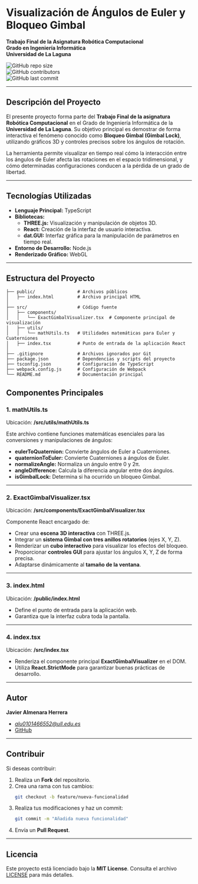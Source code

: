 # **Visualización de Ángulos de Euler y Bloqueo Gimbal**  

**Trabajo Final de la Asignatura Robótica Computacional**  
**Grado en Ingeniería Informática**  
**Universidad de La Laguna**  

![GitHub repo size](https://img.shields.io/github/repo-size/Javieralmenara01/EulerAnglesVisualization)  
![GitHub contributors](https://img.shields.io/github/contributors/Javieralmenara01/EulerAnglesVisualization)  
![GitHub last commit](https://img.shields.io/github/last-commit/Javieralmenara01/EulerAnglesVisualization)  

---

## **Descripción del Proyecto**  

El presente proyecto forma parte del **Trabajo Final de la asignatura Robótica Computacional** en el Grado de Ingeniería Informática de la **Universidad de La Laguna**. Su objetivo principal es demostrar de forma interactiva el fenómeno conocido como **Bloqueo Gimbal (Gimbal Lock)**, utilizando gráficos 3D y controles precisos sobre los ángulos de rotación.  

La herramienta permite visualizar en tiempo real cómo la interacción entre los ángulos de Euler afecta las rotaciones en el espacio tridimensional, y cómo determinadas configuraciones conducen a la pérdida de un grado de libertad.  

---

## **Tecnologías Utilizadas**  

- **Lenguaje Principal:** TypeScript  
- **Bibliotecas:**  
   - **THREE.js:** Visualización y manipulación de objetos 3D.  
   - **React:** Creación de la interfaz de usuario interactiva.  
   - **dat.GUI:** Interfaz gráfica para la manipulación de parámetros en tiempo real.  
- **Entorno de Desarrollo:** Node.js  
- **Renderizado Gráfico:** WebGL  

---

## **Estructura del Proyecto**  

```plaintext
├── public/                # Archivos públicos
│   ├── index.html         # Archivo principal HTML
│
├── src/                   # Código fuente
│   ├── components/        
│   │   └── ExactGimbalVisualizer.tsx  # Componente principal de visualización
│   ├── utils/             
│   │   └── mathUtils.ts   # Utilidades matemáticas para Euler y Cuaterniones
│   ├── index.tsx          # Punto de entrada de la aplicación React
│
├── .gitignore             # Archivos ignorados por Git
├── package.json           # Dependencias y scripts del proyecto
├── tsconfig.json          # Configuración de TypeScript
├── webpack.config.js      # Configuración de Webpack
└── README.md              # Documentación principal
```

## **Componentes Principales**  

### **1. mathUtils.ts**  

Ubicación: **/src/utils/mathUtils.ts**  

Este archivo contiene funciones matemáticas esenciales para las conversiones y manipulaciones de ángulos:  

- **eulerToQuaternion:** Convierte ángulos de Euler a Cuaterniones.  
- **quaternionToEuler:** Convierte Cuaterniones a ángulos de Euler.  
- **normalizeAngle:** Normaliza un ángulo entre 0 y 2π.  
- **angleDifference:** Calcula la diferencia angular entre dos ángulos.  
- **isGimbalLock:** Determina si ha ocurrido un bloqueo Gimbal.  

---

### **2. ExactGimbalVisualizer.tsx**  

Ubicación: **/src/components/ExactGimbalVisualizer.tsx**  

Componente React encargado de:  

- Crear una **escena 3D interactiva** con THREE.js.  
- Integrar un **sistema Gimbal con tres anillos rotatorios** (ejes X, Y, Z).  
- Renderizar un **cubo interactivo** para visualizar los efectos del bloqueo.  
- Proporcionar **controles GUI** para ajustar los ángulos X, Y, Z de forma precisa.  
- Adaptarse dinámicamente al **tamaño de la ventana**.  

---

### **3. index.html**  

Ubicación: **/public/index.html**  

- Define el punto de entrada para la aplicación web.  
- Garantiza que la interfaz cubra toda la pantalla.  

---

### **4. index.tsx**  

Ubicación: **/src/index.tsx**  

- Renderiza el componente principal **ExactGimbalVisualizer** en el DOM.  
- Utiliza **React.StrictMode** para garantizar buenas prácticas de desarrollo.  

---

## **Autor**  

**Javier Almenara Herrera**  
- *alu0101466552@ull.edu.es*
- [GitHub](https://github.com/Javieralmenara01)  

---

## **Contribuir**  

Si deseas contribuir:  
1. Realiza un **Fork** del repositorio.  
2. Crea una rama con tus cambios:  
   ```bash
   git checkout -b feature/nueva-funcionalidad
   ```
3. Realiza tus modificaciones y haz un commit:  
   ```bash
   git commit -m "Añadida nueva funcionalidad"
   ```
4. Envía un **Pull Request**.  

---

## **Licencia**  

Este proyecto está licenciado bajo la **MIT License**. Consulta el archivo [LICENSE](LICENSE) para más detalles.  

```
